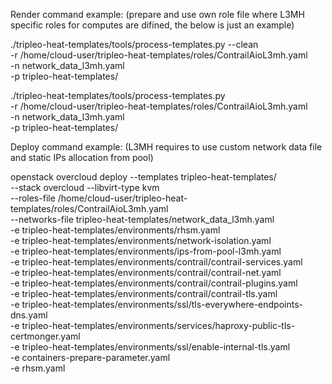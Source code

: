 Render command example:
(prepare and use own role file where L3MH specific roles for computes are difined,
the below is just an example)

./tripleo-heat-templates/tools/process-templates.py --clean \
  -r /home/cloud-user/tripleo-heat-templates/roles/ContrailAioL3mh.yaml \
  -n network_data_l3mh.yaml \
  -p tripleo-heat-templates/

./tripleo-heat-templates/tools/process-templates.py \
  -r /home/cloud-user/tripleo-heat-templates/roles/ContrailAioL3mh.yaml \
  -n network_data_l3mh.yaml \
  -p tripleo-heat-templates/


Deploy command example:
(L3MH requires to use custom network data file and static IPs 
allocation from pool)

openstack overcloud deploy --templates tripleo-heat-templates/ \
  --stack overcloud --libvirt-type kvm \
  --roles-file /home/cloud-user/tripleo-heat-templates/roles/ContrailAioL3mh.yaml \
  --networks-file tripleo-heat-templates/network_data_l3mh.yaml \
  -e tripleo-heat-templates/environments/rhsm.yaml \
  -e tripleo-heat-templates/environments/network-isolation.yaml \
  -e tripleo-heat-templates/environments/ips-from-pool-l3mh.yaml \
  -e tripleo-heat-templates/environments/contrail/contrail-services.yaml \
  -e tripleo-heat-templates/environments/contrail/contrail-net.yaml \
  -e tripleo-heat-templates/environments/contrail/contrail-plugins.yaml \
  -e tripleo-heat-templates/environments/contrail/contrail-tls.yaml \
  -e tripleo-heat-templates/environments/ssl/tls-everywhere-endpoints-dns.yaml \
  -e tripleo-heat-templates/environments/services/haproxy-public-tls-certmonger.yaml \
  -e tripleo-heat-templates/environments/ssl/enable-internal-tls.yaml \
  -e containers-prepare-parameter.yaml \
  -e rhsm.yaml
